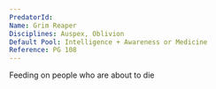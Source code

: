 ```yaml
---
PredatorId: 
Name: Grim Reaper
Disciplines: Auspex, Oblivion
Default Pool: Intelligence + Awareness or Medicine
Reference: PG 108
---
```

Feeding on people who are about to die